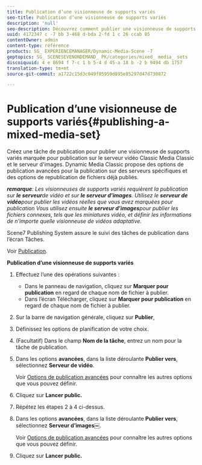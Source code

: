 ```yaml
---
title: Publication d’une visionneuse de supports variés
seo-title: Publication d’une visionneuse de supports variés
description: 'null'
seo-description: Découvrez comment publier une visionneuse de supports variés.
uuid: 4172347 c -7 bb 3-468 d-bda 2-fd 1 c 26 ccab 85
contentOwner: admin
content-type: référence
products: SG_ EXPERIENCEMANAGER/Dynamic-Media-Scene -7
geptopics: SG_ SCENESEVENONDEMAND_ PK/categories/mixed_ media_ sets
discoiquuid: 4 e 8694 f 7-c 1 b 5-4 d 45-a 18 b -2 b 9494 db 1757
translation-type: tm+mt
source-git-commit: a1722c15d3c049f05959d895e85297d47d730872

---
```



# Publication d’une visionneuse de supports variés{#publishing-a-mixed-media-set}

Créez une tâche de publication pour publier une visionneuse de supports variés marquée pour publication sur le serveur vidéo Classic Media Classic et le serveur d'images. Dynamic Media Classic propose des options de publication avancées pour la publication sur des serveurs spécifiques et des options de republication de fichiers déjà publiés.

***remarque**: Les visionneuses de supports variés requièrent la publication sur **le serveur**de vidéo et sur **le serveur d'images**. Utilisez le **serveur de vidéo**pour publier les vidéos réelles que vous avez marquées pour publication Vous utilisez ensuite **le serveur d'images**pour publier les fichiers connexes, tels que les miniatures vidéo, et définir les informations de n'importe quelle visionneuse de vidéos adaptative.*

Scene7 Publishing System assure le suivi des tâches de publication dans l’écran Tâches.

Voir [Publication](publishing-files.md#publishing_files).

<!-- 

Comment Type: remark
Last Modified By: unknown unknown 
Last Modified Date: 

<p>RB: Updated the following steps as per Cynthia email, 11/9/2012, added 11/12/2012</p>

 -->

**Publication d’une visionneuse de supports variés**

1. Effectuez l’une des opérations suivantes :

   * Dans le panneau de navigation, cliquez sur **Marquer pour publication**  en regard de chaque nom de fichier à publier.
   * Dans l’écran Télécharger, cliquez sur **Marquer pour publication**  en regard de chaque nom de fichier à publier.

1. Sur la barre de navigation générale, cliquez sur **Publier**, 
1. Définissez les options de planification de votre choix.
1. (Facultatif) Dans le champ **Nom de la tâche**, entrez un nom pour la tâche de publication.
1. Dans les options **avancées**, dans la liste déroulante **Publier vers**, sélectionnez **Serveur de vidéo**.

   Voir [Options de publication avancées](publishing-files.md#advanced_publish_options) pour connaître les autres options que vous pouvez définir.

1. Cliquez sur **Lancer public.**
1. Répétez les étapes 2 à 4 ci-dessus.
1. Dans les options **avancées**, dans la liste déroulante **Publier vers**, sélectionnez **Serveur d’images￼**.

   Voir [Options de publication avancées](publishing-files.md#advanced_publish_options) pour connaître les autres options que vous pouvez définir.

1. Cliquez sur **Lancer public.**

